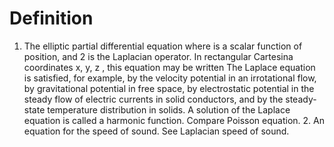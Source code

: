 # Definition

1.  The elliptic partial differential equation where is a scalar
    function of position, and 2 is the Laplacian operator. In
    rectangular Cartesina coordinates x, y, z , this equation may be
    written The Laplace equation is satisfied, for example, by the
    velocity potential in an irrotational flow, by gravitational
    potential in free space, by electrostatic potential in the steady
    flow of electric currents in solid conductors, and by the
    steady-state temperature distribution in solids. A solution of the
    Laplace equation is called a harmonic function. Compare Poisson
    equation. 2. An equation for the speed of sound. See Laplacian speed
    of sound.
